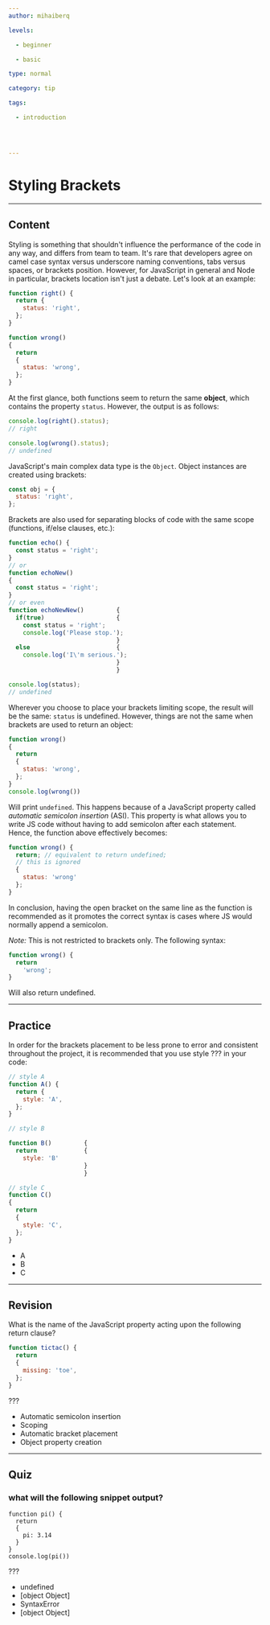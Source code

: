 ```yaml
---
author: mihaiberq

levels:

  - beginner

  - basic

type: normal

category: tip

tags:

  - introduction




---
```


# Styling Brackets

---
## Content

Styling is something that shouldn't influence the performance of the code in any way, and differs from team to team. It's rare that developers agree on camel case syntax versus underscore naming conventions, tabs versus spaces, or brackets position. However, for JavaScript in general and Node in particular, brackets location isn't just a debate. Let's look at  an example:

```js
function right() {
  return {
    status: 'right',
  };
}

function wrong()
{
  return
  {
    status: 'wrong',
  };
}
```
At the first glance, both functions seem to return the same **object**, which contains the property `status`. However, the output is as follows:

```js
console.log(right().status);
// right

console.log(wrong().status);
// undefined
```
JavaScript's main complex data type is the `Object`. Object instances are created using brackets:
```js
const obj = {
  status: 'right',
};
```
Brackets are also used for separating blocks of code with the same scope (functions, if/else clauses, etc.):
```js
function echo() {
  const status = 'right';
}
// or
function echoNew()
{
  const status = 'right';
}
// or even
function echoNewNew()         {
  if(true)                    {
    const status = 'right';
    console.log('Please stop.');
                              }
  else                        {
    console.log('I\'m serious.');
                              }
                              }

console.log(status);
// undefined
```

Wherever you choose to place your brackets limiting scope, the result will be the same: `status` is undefined. However, things are not the same when brackets are used to return an object:

```js
function wrong()
{
  return
  {
    status: 'wrong',
  };
}
console.log(wrong())
```
Will print `undefined`. This happens because of a JavaScript property called *automatic semicolon insertion* (ASI). This property is what allows you to write JS code without having to add semicolon after each statement. Hence, the function above effectively becomes:
```js
function wrong() {
  return; // equivalent to return undefined;
  // this is ignored
  {
    status: 'wrong'
  };
}
```
In conclusion, having the open bracket on the same line as the function is recommended as it promotes the correct syntax is cases where JS would normally append a semicolon.

*Note:* This is not restricted to brackets only. The following syntax:
```js
function wrong() {
  return
    'wrong';
}
```
Will also return undefined.

---
## Practice

In order for the brackets placement to be less prone to error and consistent throughout the project, it is recommended that you use style ??? in your code:
```js
// style A
function A() {
  return {
    style: 'A',
  };
}

// style B

function B()         {
  return             {
    style: 'B'
                     }
                     }

// style C
function C()
{
  return
  {
    style: 'C',
  };
}
```

* A
* B
* C

---
## Revision

What is the name of the JavaScript property acting upon the following return clause?
```js
function tictac() {
  return
  {
    missing: 'toe',
  };
}
```
???


* Automatic semicolon insertion
* Scoping
* Automatic bracket placement
* Object property creation

---
## Quiz
### what will the following snippet output?
```
function pi() {
  return
  {
    pi: 3.14
  }
}
console.log(pi())
```

 ???

* undefined
* [object Object]
* SyntaxError
* [object Object]

